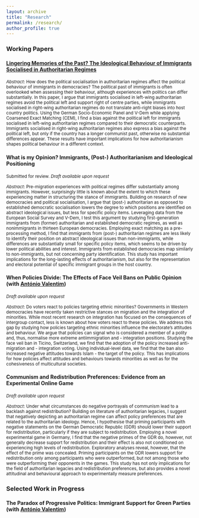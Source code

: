```yaml
---
layout: archive
title: "Research"
permalink: /research/
author_profile: true
---
```


### Working Papers
#### [Lingering Memories of the Past? The Ideological Behaviour of Immigrants Socialised in Authoritarian Regimes](https://doi.org/10.31219/osf.io/vyfcm)

<sub>*Abstract*: How does the political socialisation in authoritarian regimes affect the political behaviour of immigrants in democracies? The political past of immigrants is often overlooked when assessing their behaviour, although experiences with politics can differ substantially. In this paper, I argue that immigrants socialised in left-wing authoritarian regimes avoid the political left and support right of centre parties, while immigrants socialised in right-wing authoritarian regimes do not translate anti-right biases into host country politics. Using the German Socio-Economic Panel and V-Dem while applying Coarsened Exact Matching (CEM), I find a bias against the political left for immigrants socialised in left-wing authoritarian regimes compared to their democratic counterparts. Immigrants socialised in right-wing authoritarian regimes also express a bias against the political left, but only if the country has a longer communist past, otherwise no substantial differences appear. These results have important implications for how authoritarianism shapes political behaviour in a different context.</sub>

#### What is my Opinion? Immigrants, (Post-) Authoritarianism and Ideological Positioning
<sub>Submitted for review. *Draft available upon request*</sub>

<sub> *Abstract*: Pre-migration experiences with political regimes differ substantially among immigrants. However, surprisingly little is known about the extent to which these experiencing matter in structuring the stance of immigrants. Building on research of new democracies and political socialisation, I argue that (post-) authoritarian as opposed to established democratic socialisation lowers the degree to which positions are identified on abstract ideological issues, but less for specific policy items. Leveraging data from the European Social Survey and V-Dem, I test this argument by studying first-generation immigrants from (former) authoritarian and established democratic regimes, as well as nonimmigrants in thirteen European democracies. Employing exact matching as a pre-processing method, I find that immigrants from (post-) authoritarian regimes are less likely to identify their position on abstract ideological issues than non-immigrants, while differences are substantially small for specific policy items, which seems to be driven by lower political abilities and interest. Immigrants from established democracies map similarly to non-immigrants, but not concerning party identification. This study has important implications for the long-lasting effects of authoritarianism, but also for the representation and electoral potential of specific immigrant groups in the host country.</sub>

#### When Policies Divide: The Effects of Face Veil Bans on Public Opinion (with [António Valentim](https://antoniovalentim.github.io/))
<sub>*Draft available upon request*</sub>

<sub>*Abstract*: Do voters react to policies targeting ethnic minorities? Governments in Western democracies have recently taken restrictive stances on migration and the integration of minorities. While most recent research on integration has focused on the consequences of intergroup contact, less is known about how voters react to these policies. We address this gap by studying how policies targeting ethnic minorities influence the electorate’s attitudes and behaviour. We argue that policies can signal who is considered a member of a polity and, thus, normalise more extreme antiimmigration and - integration positions. Studying the face veil ban in Ticino, Switzerland, we find that the adoption of the policy increased anti-migration and - integration voting. Using individual-level data, we find that the ban also increased negative attitudes towards Islam - the target of the policy. This has implications for how policies affect attitudes and behaviours towards minorities as well as for the cohesiveness of multicultural societies. </sub>


#### Communism and Redistribution Preferences: Evidence from an Experimental Online Game
<sub>*Draft available upon request*</sub>

<sub> *Abstract*: Under what circumstances do negative portrayals of communism lead to a backlash against redistribution? Building on literature of authoritarian legacies, I suggest that negatively depicting an authoritarian regime can affect
policy preferences that are related to the authoritarian ideology. Hence, I hypothesise that priming participants with negative statements on the German Democratic Republic (GDR) should lower their support for redistribution, particularly if they are subject to redistribution. Employing a novel experimental game in Germany, I find that the negative primes of the GDR do, however, not generally decrease support for redistribution and their effect is also not conditioned on experiencing high levels of redistribution. Exploratory analyses reveal, however, that the effect of the prime was concealed. Priming participants on the GDR lowers support for redistribution only among participants who were outperformed, but not among those who were outperforming their opponents in the games. This study has not only implications for the field of authoritarian legacies and redistribution preferences, but also provides a novel attitudinal and behavioural approach to experimentally measure preferences.</sub>

### Selected Work in Progress
#### The Paradox of Progressive Politics: Immigrant Support for Green Parties (with [António Valentim](https://antoniovalentim.github.io/))



